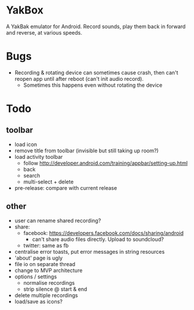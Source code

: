 YakBox
======

A YakBak emulator for Android. Record sounds, play them back in forward
and reverse, at various speeds.

# Bugs
- Recording & rotating device can sometimes cause crash, then can't
  reopen app until after reboot (can't init audio record).
    + Sometimes this happens even without rotating the device

# Todo
## toolbar
- load icon
- remove title from toolbar (invisible but still taking up room?)
- load activity toolbar
    + follow http://developer.android.com/training/appbar/setting-up.html
    + back
    + search
    + multi-select + delete
- pre-release: compare with current release
## other
- user can rename shared recording?
- share:
    + facebook: https://developers.facebook.com/docs/sharing/android
        * can't share audio files directly. Upload to soundcloud?
    + twitter: same as fb
- centralise error toasts, put error messages in string resources
- 'about' page is ugly
- file io on separate thread
- change to MVP architecture
- options / settings
    + normalise recordings
    + strip silence @ start & end
- delete multiple recordings
- load/save as icons?
